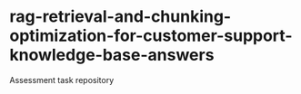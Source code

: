 # rag-retrieval-and-chunking-optimization-for-customer-support-knowledge-base-answers
Assessment task repository

